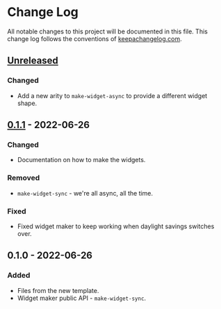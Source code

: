 # Change Log
All notable changes to this project will be documented in this file. This change log follows the conventions of [keepachangelog.com](http://keepachangelog.com/).

## [Unreleased]
### Changed
- Add a new arity to `make-widget-async` to provide a different widget shape.

## [0.1.1] - 2022-06-26
### Changed
- Documentation on how to make the widgets.

### Removed
- `make-widget-sync` - we're all async, all the time.

### Fixed
- Fixed widget maker to keep working when daylight savings switches over.

## 0.1.0 - 2022-06-26
### Added
- Files from the new template.
- Widget maker public API - `make-widget-sync`.

[Unreleased]: https://sourcehost.site/your-name/isin-fetcher/compare/0.1.1...HEAD
[0.1.1]: https://sourcehost.site/your-name/isin-fetcher/compare/0.1.0...0.1.1
